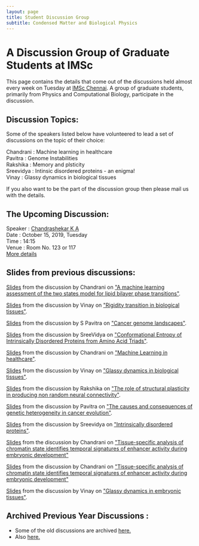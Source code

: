 ```yaml
---
layout: page
title: Student Discussion Group  
subtitle: Condensed Matter and Biological Physics
---
```

# A Discussion Group of Graduate Students at IMSc

This page contains the details that come out of the discussions held almost every week on Tuesday at [IMSc Chennai](https://www.imsc.res.in/). A group of graduate students, primarily from Physics and Computational Biology, participate in the discussion.

## Discussion Topics:

Some of the speakers listed below have volunteered to lead a set of discussions on the topic of their choice:

Chandrani	:	Machine learning in healthcare    
Pavitra		:	Genome Instabilities  
Rakshika  : Memory and plsticity  
Sreevidya	:	Intinsic disordered proteins - an enigma!  
Vinay		  :	Glassy dynamics in biological tissues  

If you also want to be the part of the discussion group then please mail us with the details.

## The Upcoming Discussion:
Speaker :      [Chandrashekar K A](https://www.imsc.res.in/chandrashekar_k)  
Date    :      October 15, 2019, Tuesday  
Time    :      14:15   
Venue   :      Room No. 123 or 117  
[More details](https://vinayphys.github.io/discussion2019/2019/10/stochastic_resonance)


## Slides from previous discussions:

[Slides](https://github.com/vinayphys/discussion2019/blob/master/slides/lipid_Classification_ml_chandrani.pdf) from the discussion by Chandrani on ["A machine learning assessment of the two states model for lipid bilayer phase transitions"](https://vinayphys.github.io/discussion2019/2019/10/slipid_classification_ML). 

[Slides](https://github.com/vinayphys/discussion2019/blob/master/slides/vinay_discussion2019_3.pdf) from the discussion by Vinay on ["Rigidity transition in biological tissues"](https://vinayphys.github.io/discussion2019/2019/09/Rigidity_transition). 

[Slides](https://github.com/vinayphys/discussion2019/blob/master/slides/cancer_Genome_landscape_pavitra.pdf) from the discussion by S Pavitra on ["Cancer genome landscapes"](https://vinayphys.github.io/discussion2019/2019/09/cancer_genome_landscape). 

[Slides](https://github.com/vinayphys/discussion2019/blob/master/slides/Conformational_Entropy_of_IDP_SreeVidya.pdf) from the discussion by SreeVidya on ["Conformational Entropy of Intrinsically Disordered Proteins from Amino Acid Triads"](https://vinayphys.github.io/discussion2019/2019/09/conformational_entropy_of_IDP). 

[Slides](https://github.com/vinayphys/discussion2019/blob/master/slides/Ml_healthcare_chandrani.pdf) from the discussion by Chandrani on ["Machine Learning in healthcare"](https://vinayphys.github.io/discussion2019/2019/08/healthcare_machine_learning). 


[Slides](https://github.com/vinayphys/discussion2019/blob/master/slides/vinay_discussion2019_2.pdf) from the discussion by Vinay on ["Glassy dynamics in biological tissues"](https://vinayphys.github.io/discussion2019/2019/08/glassy_dynamics_embryonic_tissues-II). 

[Slides](https://github.com/vinayphys/discussion2019/blob/master/slides/genomic_instability.pdf) from the discussion by Rakshika on ["The role of structural plasticity in producing non random neural connectivity"](https://vinayphys.github.io/discussion2019/2019/08/memory).

[Slides](https://github.com/vinayphys/discussion2019/blob/master/slides/genomic_instability.pdf) from the discussion by Pavitra on ["The causes and consequences of genetic heterogeneity in cancer evolution"](https://vinayphys.github.io/discussion2019/2019/07/genomic_instability).  

[Slides](https://github.com/vinayphys/discussion2019/blob/master/slides/IDPs-Intro_Sreevidya.pdf) from the discussion by Sreevidya on ["Intrinsically disordered proteins"](https://vinayphys.github.io/discussion2019/2019/07/intrinsically_disordered_proteins).

[Slides](https://github.com/vinayphys/discussion2019/blob/master/slides/Chandrani_discussion.pdf) from the discussion by Chandrani on ["Tissue-specific analysis of chromatin state identifies temporal signatures of enhancer activity during embryonic development"](https://vinayphys.github.io/discussion2019/2019/07/enhancer_activity_during_embryonic_development-II)

[Slides](https://github.com/vinayphys/discussion2019/blob/master/slides/Chandrani_discussion.pdf) from the discussion by Chandrani on ["Tissue-specific analysis of chromatin state identifies temporal signatures of enhancer activity during embryonic development"](https://vinayphys.github.io/discussion2019/2019/07/enhancer_activity_during_embryonic_development)

[Slides](https://github.com/vinayphys/discussion2019/blob/master/slides/vinay_discussion2019_1.pdf) from the discussion by Vinay on ["Glassy dynamics in embryonic tissues"](https://vinayphys.github.io/discussion2019/2019/06/glassy_dynamics_embryonic_tissues). 


  

## Archived Previous Year Discussions :  
* Some of the old discussions are archived [here.](https://www.imsc.res.in/~kamalt/discussions.html)
* Also [here.](https://vinayphys.github.io/discussion/)

